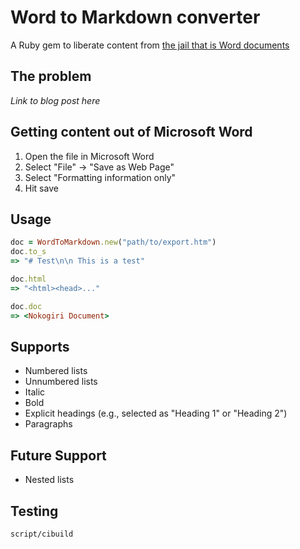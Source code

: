 # Word to Markdown converter

A Ruby gem to liberate content from [the jail that is Word documents](http://ben.balter.com/2012/10/19/we-ve-been-trained-to-make-paper/#jailbreaking-content)

## The problem

*Link to blog post here*

## Getting content out of Microsoft Word

1. Open the file in Microsoft Word
2. Select "File" -> "Save as Web Page"
3. Select "Formatting information only"
4. Hit save

## Usage

```ruby
doc = WordToMarkdown.new("path/to/export.htm")
doc.to_s
=> "# Test\n\n This is a test"

doc.html
=> "<html><head>..."

doc.doc
=> <Nokogiri Document>
```

## Supports

* Numbered lists
* Unnumbered lists
* Italic
* Bold
* Explicit headings (e.g., selected as "Heading 1" or "Heading 2")
* Paragraphs

## Future Support

* Nested lists

## Testing

`script/cibuild`
